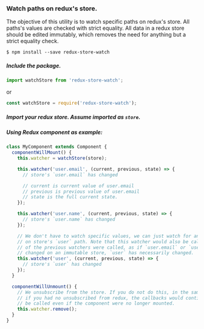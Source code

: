 ### Watch paths on redux's store.

The objective of this utility is to watch specific paths on redux's store. All
paths's values are checked with strict equality. All data in a redux store
should be edited immutably, which removes the need for anything but a strict
equality check.

`$ npm install --save redux-store-watch`


##### Include the package.

``` javascript
import watchStore from 'redux-store-watch';
```
or
``` javascript
const watchStore = require('redux-store-watch');
```

##### Import your redux store. Assume imported as `store`.

##### Using Redux component as example:
``` javascript
class MyComponent extends Component {
  componentWillMount() {
    this.watcher = watchStore(store);

    this.watcher('user.email', (current, previous, state) => {
      // store's `user.email` has changed

      // current is current value of user.email
      // previous is previous value of user.email
      // state is the full current state.
    });

    this.watcher('user.name', (current, previous, state) => {
      // store's `user.name` has changed
    });

    // We don't have to watch specific values, we can just watch for any changes
    // on store's `user` path. Note that this watcher would also be called if either
    // of the previous watchers were called, as if `user.email` or `user.name` has
    // changed on an immutable store, `user` has necessarily changed.
    this.watcher('user', (current, previous, state) => {
      // store's `user` has changed
    });
  }

  componentWillUnmount() {
    // We unsubscribe from the store. If you do not do this, in the same way as
    // if you had no unsubscribed from redux, the callbacks would continue to
    // be called even if the component were no longer mounted. 
    this.watcher.remove();
  }
}
```
